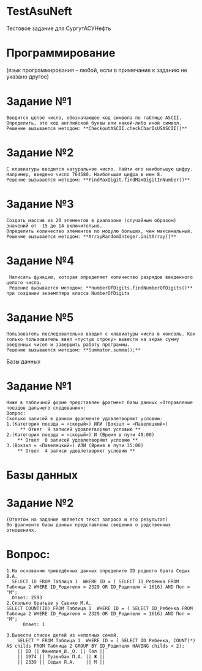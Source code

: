 # TestAsuNeft
Тестовое задание для СургутАСУНефть

 # Программирование
(язык программирования – любой, если в примечание к заданию не указано другое)

 # Задание №1
    Вводится целое число, обозначающее код символа по таблице ASCII. Определить, это код английской буквы или какой-либо иной символ.
    Решение вызывается методом: **CheckoutASCII.checkCharIsUSASCII()**

 # Задание №2
	С клавиатуры вводится натуральное число. Найти его наибольшую цифру.
    Например, введено число 764580. Наибольшая цифра в нем 8.
    Решение вызывается методом: **FindMaxDigit.findMaxDigitInNumber()**

 # Задание №3
	Создать массив из 20 элементов в диапазоне (случайным образом)  значений от -15 до 14 включительно. 
    Определить количество элементов по модулю больших, чем максимальный.
    Решение вызывается методом: **ArrayRandomInteger.initArray()**

 # Задание №4
     Написать функцию, которая определяет количество разрядов введенного целого числа.
     Решение вызывается методом: **numberOfDigits.findNumberOfDigits()** при создании экземпляра класса NumberOfDigits
 # Задание №5
	Пользователь последовательно вводит с клавиатуры числа в консоль. Как только пользователь ввел «пустую строку» вывести на экран сумму введенных чисел и завершить работу программы.
    Решение вызывается методом: **Summator.summa();**


Базы данных

# Задание №1
    Ниже в табличной форме представлен фрагмент базы данных «Отправление поездов дальнего следования»:
    Вопрос:
    Сколько записей в данном фрагменте удовлетворяют условию:
    1.(Категория поезда = «скорый») ИЛИ (Вокзал = «Павелецкий»)
         ** Ответ  9 записей удовлетворяют условию **
    2.(Категория поезда = «скорый») И (Время в пути 40:00)
        ** Ответ  0 записей удовлетворяют условию **
    3.(Вокзал = «Павелецкий») ИЛИ (Время в пути 35:00)
        ** Ответ  4 записи удовлетворяют условию **

# Базы данных

# Задание №2
    (Ответом на задание является текст запроса и его результат)
    Во фрагменте базы данных представлены сведения о родственных отношениях. 

# Вопрос:
    1.На основании приведённых данных определите ID родного брата Седых В.А.
      SELECT ID FROM Таблица 1  WHERE ID = ( SELECT ID_Ребенка FROM Таблица 2 WHERE ID_Родителя = 2329 OR ID_Родителя = 1616) AND Пол = "М";
      Ответ: 2593
    2.Сколько братьев у Саенко М.А.
    SELECT COUNT(ID) FROM Таблица 1  WHERE ID = ( SELECT ID_Ребенка FROM Таблица 2 WHERE ID_Родителя = 2329 OR ID_Родителя = 1616) AND Пол = "М";
          Ответ: 1

    3.Вывести список детей из неполных семей.
        SELECT * FROM Таблица 1  WHERE ID = ( SELECT ID_Ребенка, COUNT(*) AS childs FROM Таблица 2 GROUP BY ID_Родителя HAVING childs < 2);
        || ID || Фамилия_И._О. || Пол ||
        || 1974 || Тузенбах П.А. || Ж ||
        || 2339 || Седых Л.А.    || М ||

